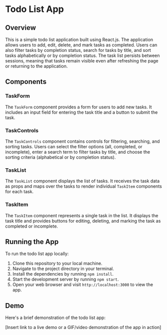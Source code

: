 # Todo List App

## Overview

This is a simple todo list application built using React.js. The application allows users to add, edit, delete, and mark tasks as completed. Users can also filter tasks by completion status, search for tasks by title, and sort tasks alphabetically or by completion status. The task list persists between sessions, meaning that tasks remain visible even after refreshing the page or returning to the application.

## Components

### TaskForm

The `TaskForm` component provides a form for users to add new tasks. It includes an input field for entering the task title and a button to submit the task.

### TaskControls

The `TaskControls` component contains controls for filtering, searching, and sorting tasks. Users can select the filter options (all, completed, or incomplete), enter a search term to filter tasks by title, and choose the sorting criteria (alphabetical or by completion status).

### TaskList

The `TaskList` component displays the list of tasks. It receives the task data as props and maps over the tasks to render individual `TaskItem` components for each task.

### TaskItem

The `TaskItem` component represents a single task in the list. It displays the task title and provides buttons for editing, deleting, and marking the task as completed or incomplete.

## Running the App

To run the todo list app locally:

1. Clone this repository to your local machine.
2. Navigate to the project directory in your terminal.
3. Install the dependencies by running `npm install`.
4. Start the development server by running `npm start`.
5. Open your web browser and visit `http://localhost:3000` to view the app.

## Demo

Here's a brief demonstration of the todo list app:

[Insert link to a live demo or a GIF/video demonstration of the app in action]
